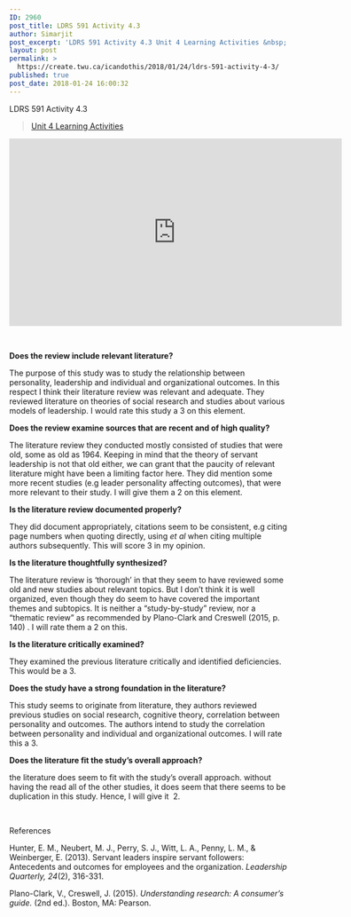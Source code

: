 ```yaml
---
ID: 2960
post_title: LDRS 591 Activity 4.3
author: Simarjit
post_excerpt: 'LDRS 591 Activity 4.3 Unit 4 Learning Activities &nbsp; Does the review include relevant literature? The purpose of this study was to study the relationship between personality, leadership and individual and organizational outcomes. In this respect I think their literature review was relevant and adequate. They reviewed literature on theories of social research and studies [&hellip;]'
layout: post
permalink: >
  https://create.twu.ca/icandothis/2018/01/24/ldrs-591-activity-4-3/
published: true
post_date: 2018-01-24 16:00:32
---
```

LDRS 591 Activity 4.3

<blockquote class="wp-embedded-content" data-secret="3JaxAptowM"><a href="https://create.twu.ca/ldrs591-sp18/unit-4-learning-activities/">Unit 4 Learning Activities</a></p></blockquote>



<iframe class="wp-embedded-content" sandbox="allow-scripts" security="restricted" src="https://create.twu.ca/ldrs591-sp18/unit-4-learning-activities/embed/#?secret=3JaxAptowM" data-secret="3JaxAptowM" width="600" height="338" title="&#8220;Unit 4 Learning Activities&#8221; &#8212; Leadership 591: Scholarly Inquiry" frameborder="0" marginwidth="0" marginheight="0" scrolling="no"></iframe>

&nbsp;

<strong>Does the review include relevant literature?</strong>

The purpose of this study was to study the relationship between personality, leadership and individual and organizational outcomes. In this respect I think their literature review was relevant and adequate. They reviewed literature on theories of social research and studies about various models of leadership. I would rate this study a 3 on this element.

<strong>Does the review examine sources that are recent and of high quality?</strong>

The literature review they conducted mostly consisted of studies that were old, some as old as 1964. Keeping in mind that the theory of servant leadership is not that old either, we can grant that the paucity of relevant literature might have been a limiting factor here. They did mention some more recent studies (e.g leader personality affecting outcomes), that were more relevant to their study. I will give them a 2 on this element.

<strong>Is the literature review documented properly?</strong>

They did document appropriately, citations seem to be consistent, e.g citing page numbers when quoting directly, using <em>et al </em>when citing multiple authors subsequently. This will score 3 in my opinion.

<strong>Is the literature thoughtfully synthesized?</strong>

The literature review is &#8216;thorough&#8217; in that they seem to have reviewed some old and new studies about relevant topics. But I don&#8217;t think it is well organized, even though they do seem to have covered the important themes and subtopics. It is neither a &#8220;study-by-study&#8221; review, nor a &#8220;thematic review&#8221; as recommended by Plano-Clark and Creswell (2015, p. 140) . I will rate them a 2 on this.

<strong>Is the literature critically examined?</strong>

They examined the previous literature critically and identified deficiencies. This would be a 3.

<strong>Does the study have a strong foundation in the literature?</strong>

This study seems to originate from literature, they authors reviewed previous studies on social research, cognitive theory, correlation between personality and outcomes. The authors intend to study the correlation between personality and individual and organizational outcomes. I will rate this a 3.

<strong>Does the literature fit the study’s overall approach?</strong>

the literature does seem to fit with the study&#8217;s overall approach. without having the read all of the other studies, it does seem that there seems to be duplication in this study. Hence, I will give it  2.

&nbsp;

References

Hunter, E. M., Neubert, M. J., Perry, S. J., Witt, L. A., Penny, L. M., &amp; Weinberger, E. (2013). Servant leaders inspire servant followers: Antecedents and outcomes for employees and the organization. <em>Leadership Quarterly, 24</em>(2), 316-331.

Plano-Clark, V., Creswell, J. (2015). <em>Understanding research: A consumer&#8217;s guide.</em> (2nd ed.). Boston, MA: Pearson.

&nbsp;